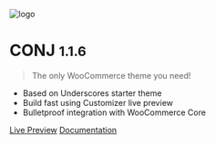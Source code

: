![logo](img/mypreview-logo.png)

# CONJ <small>1.1.6</small>

> The only WooCommerce theme you need!

- Based on Underscores starter theme
- Build fast using Customizer live preview
- Bulletproof integration with WooCommerce Core


[Live Preview](https://demo.mypreview.one/conj/)
[Documentation](#conj-wordpress-theme)
